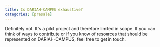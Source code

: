 ```yaml
---
title: Is DARIAH-CAMPUS exhaustive?
categories: [presale]
---
```


Definitely not. It's a pilot project and therefore limited in scope. If you can think of ways to contribute or if you know of resources that should be represented on DARIAH-CAMPUS, feel free to get in touch.  
